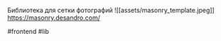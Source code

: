 Библиотека для сетки фотографий
![[assets/masonry_template.jpeg]]
https://masonry.desandro.com/

#frontend #lib
